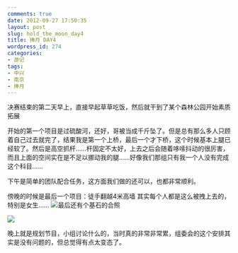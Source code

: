 ```yaml
---
comments: true
date: 2012-09-27 17:50:35
layout: post
slug: hold_the_moon_day4
title: 捧月 DAY4
wordpress_id: 274
categories:
- 游记
tags:
- 中兴
- 南京
- 捧月
---
```


决赛结束的第二天早上，直接早起草草吃饭，然后就干到了某个森林公园开始素质拓展

开始的第一个项目是过硫酸河，还好，哥被当成千斤坠了。但是总有那么多人只顾着自己过去就完了，结果我是第一个上桥，最后一个才下桥，这个时候基本上腿已经软了。然后是高空抓杆……杆固定不太好，上去之后会随着哆嗦抖动的很厉害，而且上面的空间实在是不足以挪动我的腿……好像我们那组只有我一个人没有完成这个科目……

下午是简单的团队配合任务，这方面我们做的还可以，也都非常顺利。

傍晚的时候是最后一个项目：徒手翻越4米高墙
其实每个人都是这么被拽上去的，特别是女生……
![](http://blog.bigtao.info/wp-content/uploads/2012/09/P1060479-1024x768.jpg)最后还有个基石的合照

![](http://blog.bigtao.info/wp-content/uploads/2012/09/P1060510-1024x768.jpg)

晚上就是规划节目，小组讨论什么的，当时真的非常非常累，组委会的这个安排其实是没有问题的，但总觉得有点太变态了。
